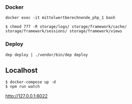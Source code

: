 ### Docker
    docker exec -it mittelwertberechnende_php_1 bash
    
    $ chmod 777 -R storage/logs/ storage/framework/cache/ storage/framework/sessions/ storage/framework/views
### Deploy
    dep deploy | ./vendor/bin/dep deploy

## Localhost
    $ docker-compose up -d
    $ npm run watch

http://127.0.0.1:8022

